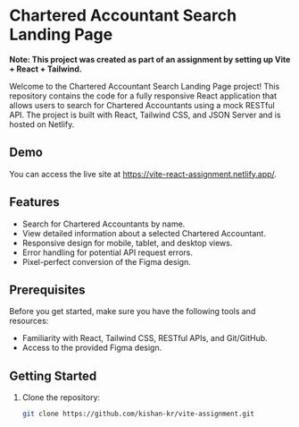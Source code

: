 # Chartered Accountant Search Landing Page

**Note: This project was created as part of an assignment by setting up Vite + React + Tailwind.**

Welcome to the Chartered Accountant Search Landing Page project! This repository contains the code for a fully responsive React application that allows users to search for Chartered Accountants using a mock RESTful API. The project is built with React, Tailwind CSS, and JSON Server and is hosted on Netlify.

## Demo

You can access the live site at https://vite-react-assignment.netlify.app/.

## Features

- Search for Chartered Accountants by name.
- View detailed information about a selected Chartered Accountant.
- Responsive design for mobile, tablet, and desktop views.
- Error handling for potential API request errors.
- Pixel-perfect conversion of the Figma design.

## Prerequisites

Before you get started, make sure you have the following tools and resources:

- Familiarity with React, Tailwind CSS, RESTful APIs, and Git/GitHub.
- Access to the provided Figma design.

## Getting Started

1. Clone the repository:

   ```bash
   git clone https://github.com/kishan-kr/vite-assignment.git
